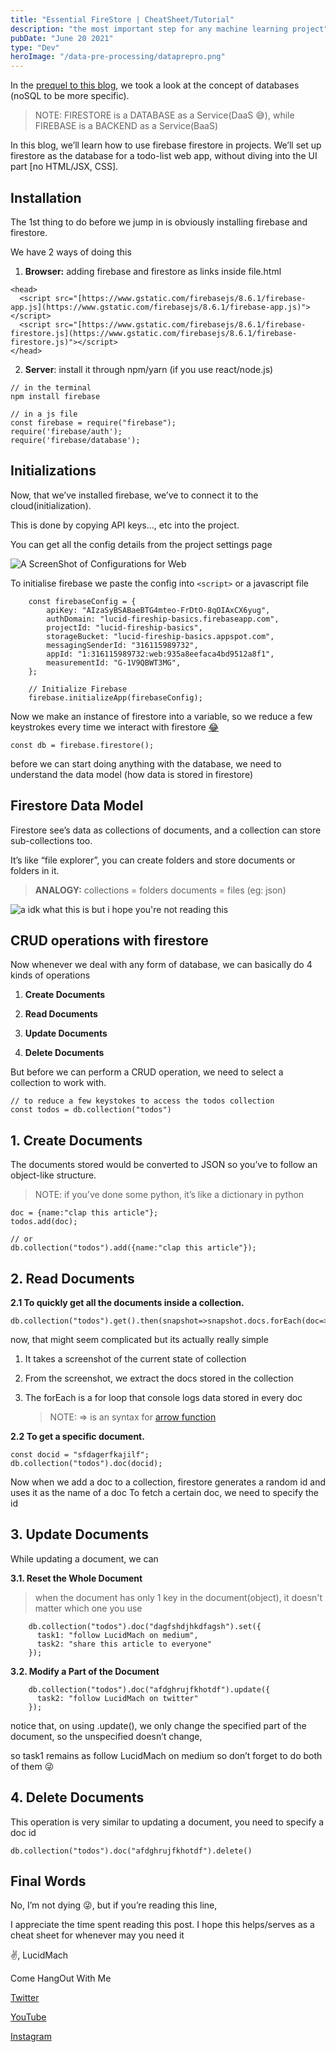 ```yaml
---
title: "Essential FireStore | CheatSheet/Tutorial"
description: "the most important step for any machine learning project"
pubDate: "June 20 2021"
type: "Dev"
heroImage: "/data-pre-processing/dataprepro.png"
---
```


In the [prequel to this blog](https://dev.to/lucidmach/the-battle-of-the-nosql-databases-when-to-use-what-1e2o), we took a look at the concept of databases (noSQL to be more specific).

> NOTE: FIRESTORE is a DATABASE as a Service(DaaS 😅), while FIREBASE is a BACKEND as a Service(BaaS)

In this blog, we’ll learn how to use firebase firestore in projects.
We’ll set up firestore as the database for a todo-list web app, without diving into the UI part [no HTML/JSX, CSS].

## Installation

The 1st thing to do before we jump in is obviously installing firebase and firestore.

We have 2 ways of doing this

1. **Browser:** adding firebase and firestore as links inside file.html

```
<head>
  <script src="[https://www.gstatic.com/firebasejs/8.6.1/firebase-app.js](https://www.gstatic.com/firebasejs/8.6.1/firebase-app.js)"></script>
  <script src="[https://www.gstatic.com/firebasejs/8.6.1/firebase-firestore.js](https://www.gstatic.com/firebasejs/8.6.1/firebase-firestore.js)"></script>
</head>
```

2. **Server**: install it through npm/yarn (if you use react/node.js)

```
// in the terminal
npm install firebase

// in a js file
const firebase = require("firebase");
require('firebase/auth');
require('firebase/database');
```

## Initializations

Now, that we’ve installed firebase, we’ve to connect it to the cloud(initialization).

This is done by copying API keys…, etc into the project.

You can get all the config details from the project settings page

![A ScreenShot of Configurations for Web](https://cdn-images-1.medium.com/max/3840/1*3eaKV6rYP63f570NVs1vqA.png)

To initialise firebase we paste the config into `<script>` or a javascript file

```
    const firebaseConfig = {
        apiKey: "AIzaSyBSABaeBTG4mteo-FrDtO-8qOIAxCX6yug",
        authDomain: "lucid-fireship-basics.firebaseapp.com",
        projectId: "lucid-fireship-basics",
        storageBucket: "lucid-fireship-basics.appspot.com",
        messagingSenderId: "316115989732",
        appId: "1:316115989732:web:935a8eefaca4bd9512a8f1",
        measurementId: "G-1V9QBWT3MG",
    };

    // Initialize Firebase
    firebase.initializeApp(firebaseConfig);
```

Now we make an instance of firestore into a variable, so we reduce a few keystrokes every time we interact with firestore [😂](https://emojipedia.org/face-with-tears-of-joy/)

`const db = firebase.firestore();`

before we can start doing anything with the database, we need to understand the data model (how data is stored in firestore)

## **Firestore Data Model**

Firestore see’s data as collections of documents, and a collection can store sub-collections too.

It’s like “file explorer”, you can create folders and store documents or folders in it.

> **ANALOGY:**
> collections = folders
> documents = files (eg: json)

![a idk what this is but i hope you're not reading this](https://cdn-images-1.medium.com/max/2000/0*K8FscB7M3IT3UbGT.png)

## **CRUD operations with firestore**

Now whenever we deal with any form of database, we can basically do 4 kinds of operations

1. **Create Documents**

1. **Read Documents**

1. **Update Documents**

1. **Delete Documents**

But before we can perform a CRUD operation, we need to select a collection to work with.

```
// to reduce a few keystokes to access the todos collection
const todos = db.collection("todos")
```

## 1. Create Documents

The documents stored would be converted to JSON so you’ve to follow an object-like structure.

> NOTE: if you’ve done some python, it’s like a dictionary in python

```
doc = {name:"clap this article"};
todos.add(doc);

// or
db.collection("todos").add({name:"clap this article"});
```

## 2. Read Documents

**2.1 To quickly get all the documents inside a collection.**

```
db.collection("todos").get().then(snapshot=>snapshot.docs.forEach(doc=>console.log(doc.data())))
```

now, that might seem complicated but its actually really simple

1. It takes a screenshot of the current state of collection

1. From the screenshot, we extract the docs stored in the collection

1. The forEach is a for loop that console logs data stored in every doc
   > NOTE: => is an syntax for [arrow function](https://www.w3schools.com/js/js_arrow_function.asp)

**2.2 To get a specific document.**

```
const docid = "sfdagerfkajilf";
db.collection("todos").doc(docid);
```

Now when we add a doc to a collection, firestore generates a random id and uses it as the name of a doc
To fetch a certain doc, we need to specify the id

## 3. Update Documents

While updating a document, we can

**3.1. Reset the Whole Document**

> when the document has only 1 key in the document(object), it doesn't matter which one you use

```
    db.collection("todos").doc("dagfshdjhkdfagsh").set({
      task1: "follow LucidMach on medium",
      task2: "share this article to everyone"
    });
```

**3.2. Modify a Part of the Document**

```
    db.collection("todos").doc("afdghrujfkhotdf").update({
      task2: "follow LucidMach on twitter"
    });
```

notice that, on using .update(), we only change the specified part of the document, so the unspecified doesn’t change,

so task1 remains as follow LucidMach on medium so don’t forget to do both of them 😜

## 4. Delete Documents

This operation is very similar to updating a document, you need to specify a doc id

`db.collection("todos").doc("afdghrujfkhotdf").delete()`

## **Final Words**

No, I’m not dying 😜, but if you’re reading this line,

I appreciate the time spent reading this post. I hope this helps/serves as a cheat sheet for whenever may you need it

✌, LucidMach

Come HangOut With Me

[Twitter](https://twitter.com/LucidMach)

[YouTube](https://www.youtube.com/channel/UCeiqLNsKT95FGM8obq1GH4g)

[Instagram](https://www.instagram.com/lucidmach/)
